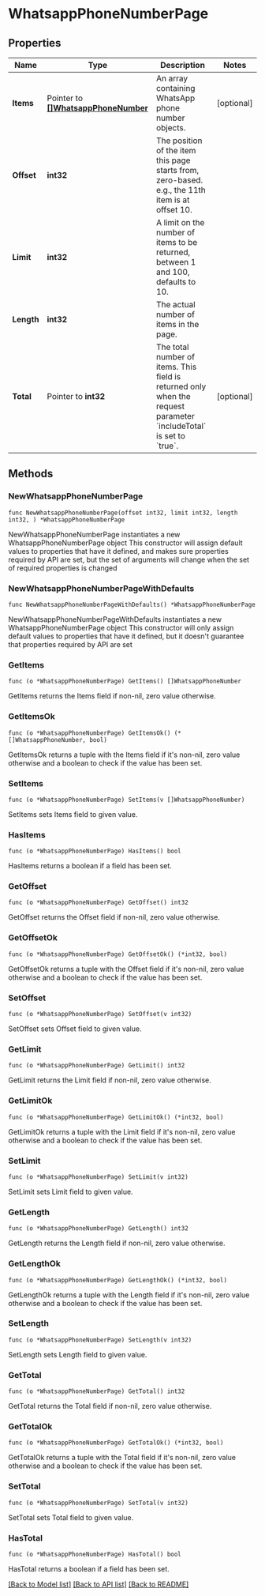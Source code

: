 # WhatsappPhoneNumberPage

## Properties

Name | Type | Description | Notes
------------ | ------------- | ------------- | -------------
**Items** | Pointer to [**[]WhatsappPhoneNumber**](WhatsappPhoneNumber.md) | An array containing WhatsApp phone number objects. | [optional] 
**Offset** | **int32** | The position of the item this page starts from, zero-based. e.g., the 11th item is at offset 10. | 
**Limit** | **int32** | A limit on the number of items to be returned, between 1 and 100, defaults to 10. | 
**Length** | **int32** | The actual number of items in the page. | 
**Total** | Pointer to **int32** | The total number of items. This field is returned only when the request parameter &#x60;includeTotal&#x60; is set to &#x60;true&#x60;. | [optional] 

## Methods

### NewWhatsappPhoneNumberPage

`func NewWhatsappPhoneNumberPage(offset int32, limit int32, length int32, ) *WhatsappPhoneNumberPage`

NewWhatsappPhoneNumberPage instantiates a new WhatsappPhoneNumberPage object
This constructor will assign default values to properties that have it defined,
and makes sure properties required by API are set, but the set of arguments
will change when the set of required properties is changed

### NewWhatsappPhoneNumberPageWithDefaults

`func NewWhatsappPhoneNumberPageWithDefaults() *WhatsappPhoneNumberPage`

NewWhatsappPhoneNumberPageWithDefaults instantiates a new WhatsappPhoneNumberPage object
This constructor will only assign default values to properties that have it defined,
but it doesn't guarantee that properties required by API are set

### GetItems

`func (o *WhatsappPhoneNumberPage) GetItems() []WhatsappPhoneNumber`

GetItems returns the Items field if non-nil, zero value otherwise.

### GetItemsOk

`func (o *WhatsappPhoneNumberPage) GetItemsOk() (*[]WhatsappPhoneNumber, bool)`

GetItemsOk returns a tuple with the Items field if it's non-nil, zero value otherwise
and a boolean to check if the value has been set.

### SetItems

`func (o *WhatsappPhoneNumberPage) SetItems(v []WhatsappPhoneNumber)`

SetItems sets Items field to given value.

### HasItems

`func (o *WhatsappPhoneNumberPage) HasItems() bool`

HasItems returns a boolean if a field has been set.

### GetOffset

`func (o *WhatsappPhoneNumberPage) GetOffset() int32`

GetOffset returns the Offset field if non-nil, zero value otherwise.

### GetOffsetOk

`func (o *WhatsappPhoneNumberPage) GetOffsetOk() (*int32, bool)`

GetOffsetOk returns a tuple with the Offset field if it's non-nil, zero value otherwise
and a boolean to check if the value has been set.

### SetOffset

`func (o *WhatsappPhoneNumberPage) SetOffset(v int32)`

SetOffset sets Offset field to given value.


### GetLimit

`func (o *WhatsappPhoneNumberPage) GetLimit() int32`

GetLimit returns the Limit field if non-nil, zero value otherwise.

### GetLimitOk

`func (o *WhatsappPhoneNumberPage) GetLimitOk() (*int32, bool)`

GetLimitOk returns a tuple with the Limit field if it's non-nil, zero value otherwise
and a boolean to check if the value has been set.

### SetLimit

`func (o *WhatsappPhoneNumberPage) SetLimit(v int32)`

SetLimit sets Limit field to given value.


### GetLength

`func (o *WhatsappPhoneNumberPage) GetLength() int32`

GetLength returns the Length field if non-nil, zero value otherwise.

### GetLengthOk

`func (o *WhatsappPhoneNumberPage) GetLengthOk() (*int32, bool)`

GetLengthOk returns a tuple with the Length field if it's non-nil, zero value otherwise
and a boolean to check if the value has been set.

### SetLength

`func (o *WhatsappPhoneNumberPage) SetLength(v int32)`

SetLength sets Length field to given value.


### GetTotal

`func (o *WhatsappPhoneNumberPage) GetTotal() int32`

GetTotal returns the Total field if non-nil, zero value otherwise.

### GetTotalOk

`func (o *WhatsappPhoneNumberPage) GetTotalOk() (*int32, bool)`

GetTotalOk returns a tuple with the Total field if it's non-nil, zero value otherwise
and a boolean to check if the value has been set.

### SetTotal

`func (o *WhatsappPhoneNumberPage) SetTotal(v int32)`

SetTotal sets Total field to given value.

### HasTotal

`func (o *WhatsappPhoneNumberPage) HasTotal() bool`

HasTotal returns a boolean if a field has been set.


[[Back to Model list]](../README.md#documentation-for-models) [[Back to API list]](../README.md#documentation-for-api-endpoints) [[Back to README]](../README.md)


